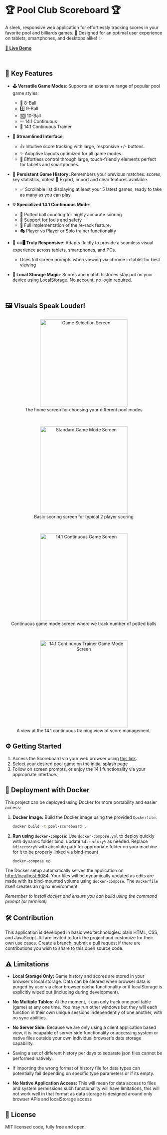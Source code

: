 # 🏆 Pool Club Scoreboard 🏆

A sleek, responsive web application for effortlessly tracking scores in your favorite pool and billiards games. 🎱 Designed for an optimal user experience on tablets, smartphones, and desktops alike! ✨

[🚀 **Live Demo**](https://sn-git-stack.github.io/pool-scoreboard/)

<br>

## 🎉 Key Features

*   **🕹️ Versatile Game Modes**: Supports an extensive range of popular pool game styles:
    *   🎱 8-Ball
    *   9️⃣ 9-Ball
    *   🔟 10-Ball
    *   ♾️ 14.1 Continuous
    *   💪 14.1 Continuous Trainer

*   **🎯 Streamlined Interface**:
    *   👍  Intuitive score tracking with large, responsive +/- buttons.
    *   ✨  Adaptive layouts optimized for all game modes.
    *  📱  Effortless control through large, touch-friendly elements perfect for tablets and smartphones.

*  📜 **Persistent Game History:** Remembers your previous matches: scores, key statistics, dates! 💾 Export, import and clear features available.
     *  ✅ Scrollable list displaying at least your 5 latest games, ready to take as many as you can play.

*   **💡 Specialized 14.1 Continuous Mode**:
    *   🧮 Potted ball counting for highly accurate scoring
    *   🚩 Support for fouls and safety
    *   🔄 Full implementation of the re-rack feature.
    *  🎭 Player vs Player or Solo trainer functionality

*   **📱 ↔️🖥️ Truly Responsive**: Adapts fluidly to provide a seamless visual experience across tablets, smartphones, and PCs.
    * Uses full screen prompts when viewing via chrome in tablet for best viewing
*   **🍪 Local Storage Magic**: Scores and match histories stay put on your device using LocalStorage. No account, no login required.

<br>

## 🖼️ Visuals Speak Louder!

###

 <div align="center">

<p> <img src="https://sn-git-stack.github.io/pool-scoreboard/assets/game_selection.png" width= 280px height= auto alt = "Game Selection Screen">
<br> The home screen for choosing your different pool modes </p>
<br>

<p><img src="https://sn-git-stack.github.io/pool-scoreboard/assets/standard_game_mode.png"  width= 280px height= auto alt="Standard Game Mode Screen">
<br>Basic scoring screen for typical 2 player scoring</p>
<br>
<p> <img src="https://sn-git-stack.github.io/pool-scoreboard/assets/continuous_game_mode.png" width= 280px height= auto  alt="14.1 Continuous Game Screen">
 <br> Continuous game mode screen where we track number of potted balls</p>
<br>
<p> <img src="https://sn-git-stack.github.io/pool-scoreboard/assets/trainer_mode.png"  width= 280px height= auto alt ="14.1 Continuous Trainer Game Mode Screen">
 <br> A view at the 14.1 continuous training view of score management.</p>
</div>

###

## ⚙️ Getting Started

1.  Access the Scoreboard via your web browser using [this link](https://sn-git-stack.github.io/pool-scoreboard/).
2.  Select your desired pool game on the initial splash page
3.  Follow on screen prompts, or enjoy the 14.1 functionality via your appropriate interface.

## 🐳 Deployment with Docker

This project can be deployed using Docker for more portability and easier access:

1.  **Docker Image:** Build the Docker image using the provided `Dockerfile`:

    ```bash
    docker build -t pool-scoreboard .
    ```
2.  **Run using `docker-compose`**: Use `docker-compose.yml` to deploy quickly with dynamic folder bind, update `%directory%` as needed. Replace  `%directory%`  with absolute path for appropriate folder on your machine for it to be properly linked via  bind-mount

     ```bash
     docker-compose up
      ```

  The Docker setup automatically serves the application on [http://localhost:8084](http://localhost:8084). Your files will be dynamically updated as edits are made with its bind-mounted volume using `docker-compose`. The `Dockerfile` itself creates an nginx environment

 *Remember to install docker and ensure you can build using the command prompt (or terminal)*

## 🛠️ Contribution

This application is developed in basic web technologies: plain HTML, CSS, and JavaScript. All are invited to fork the project and customize for their own use cases. Create a branch, submit a pull request if there are contributions you wish to share to this open source code.

## ⚠️ Limitations

*   **Local Storage Only:** Game history and scores are stored in your browser's local storage. Data can be cleared when browser data is purged by user via clear browser cache functionality or if localStorage is explicitly wiped out (including during development).

*  **No Multiple Tables:** At the moment, it can only track one pool table (game) at any one time. You may run other windows but they will each function in their own unique sessions independently of one another, with no sync abilities.

*  **No Server Side:** Because we are only using a client application based view, it is incapable of server side functionality or accessing system or native files outside your own individual browser's data storage capability.
  * Saving a set of different history per days to separate json files cannot be performed natively.
   * If importing the wrong format of history file for data types can potentially fail depending on specific type parameters or if its empty.

*   **No Native Application Access:** This will mean for data access to files and system permissions such functionality will have limitations, this will not work well in that format as data storage is designed around only browser APIs and localStorage access

## 📜 License
MIT licensed code, fully free and open.